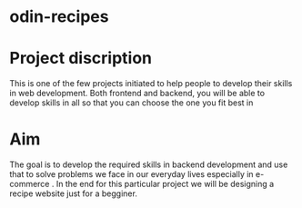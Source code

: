 # odin-recipes
# Project discription
This is one of the few projects initiated to help people to develop their skills in web development.
Both frontend and backend, you will be able to develop skills in all so that you can choose the one  you fit best in 

# Aim
The goal is to develop the required skills in backend development and use that to solve problems we face in our 
everyday lives especially in e-commerce .
In the end for this particular project we will be designing a recipe website just for a begginer.


